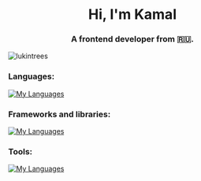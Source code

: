 <h1 align="center">Hi, I'm Kamal</h1>
<h3 align="center">A frontend developer from 🇷🇺.</h3>

<p align="left"> <img src="https://komarev.com/ghpvc/?username=lukintrees&label=Profile%20views&color=0e75b6&style=flat" alt="lukintrees" /> </p>

<h3 align="left">Languages:</h3>

[![My Languages](https://skillicons.dev/icons?i=js,css,html)](https://skillicons.dev)

<h3 align="left">Frameworks and libraries:</h3>

[![My Languages](https://skillicons.dev/icons?i=react,bootstrap)](https://skillicons.dev)

<h3 align="left">Tools:</h3>

[![My Languages](https://skillicons.dev/icons?i=git,github)](https://skillicons.dev)